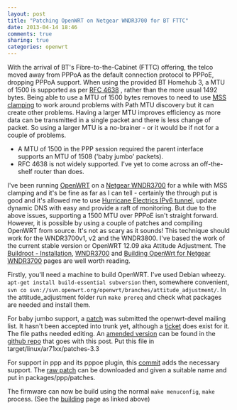 ```yaml
---
layout: post
title: "Patching OpenWRT on Netgear WNDR3700 for BT FTTC"
date: 2013-04-14 18:46
comments: true
sharing: true
categories: openwrt
---
```

With the arrival of BT's Fibre-to-the-Cabinet (FTTC) offering, the telco moved away from PPPoA as the default connection protocol to PPPoE, dropping PPPoA support. When using the provided BT Homehub 3, a MTU of 1500 is supported as per [RFC 4638](https://tools.ietf.org/html/rfc4638)
, rather than the more usual 1492 bytes. Being able to use a MTU of 1500 bytes removes to need to use [MSS clamping](http://lartc.org/howto/lartc.cookbook.mtu-mss.html) to work around problems with Path MTU discovery but it can create other problems. Having a larger MTU improves efficiency  as more data can be transmitted in a single packet and there is less change of packet. So using a larger MTU is a no-brainer - or it would be if not for a couple of problems.
<!-- more -->

* A MTU of 1500 in the PPP session required the parent interface supports an MTU of 1508 ('baby jumbo' packets).
* RFC 4638 is not widely supported. I've yet to come across an off-the-shelf router than does.

I've been running [OpenWRT](https://openwrt.org/) on a [Netgear WNDR3700](http://www.netgear.co.uk/home/products/wirelessrouters/high-performance/WNDR3700.aspx) for a while with MSS clamping and it's be fine as far as I can tell - certainly the through put is good and it's allowed me to use [Hurricane Electrics IPv6 tunnel](http://ipv6.he.net/), update dynamic DNS with easy and provide a raft of monitoring. But due to the above issues, supporting a 1500 MTU over PPPoE isn't straight forward. However, it is possible by using a couple of patches and compiling OpenWRT from source. It's not as scary as it sounds! This technique should work for the WNDR3700v1, v2 and the WNDR3800. I've based the work of the current stable version or OpenWRT 12.09 aka Attitude Adjustment. The [Buildroot - Installation](http://wiki.openwrt.org/doc/howto/buildroot.exigence), [WNDR3700](http://wiki.openwrt.org/toh/netgear/wndr3700) and [Building OpenWrt for Netgear WNDR3700](http://wiki.openwrt.org/doc/howtobuild/build.wndr3700) pages are well worth reading.

Firstly, you'll need a machine to build OpenWRT. I've used Debian wheezy. ```apt-get install build-essential subversion``` then, somewhere convenient, ```svn co svn://svn.openwrt.org/openwrt/branches/attitude_adjustment/```. In the attitude_adjustment folder run ```make prereq``` and check what packages are needed and install them.

For baby jumbo support, a [patch](https://lists.openwrt.org/pipermail/openwrt-devel/2012-June/015782.html) was submitted the openwrt-devel mailing list. It hasn't been accepted into trunk yet, although a [ticket](https://dev.openwrt.org/ticket/11347) does exist for it. The file paths needed editing. An [amended version](https://raw.github.com/mattwillsh/openwrt-wndr3x00-rfc4638/master/655-MIPS-ath79-baby-jumbo-support.patch) can be found in the [github repo](https://github.com/mattwillsh/openwrt-wndr3x00-rfc4638) that goes with this post.  Put this file in target/linux/ar71xx/patches-3.3

For support in ppp and its pppoe plugin, this [commit](http://git.ozlabs.org/?p=ppp.git;a=commit;h=fd1dcdf758418f040da3ed801ab001b5e46854e7) adds the necessary support.  The [raw patch](http://git.ozlabs.org/?p=ppp.git;a=patch;h=fd1dcdf758418f040da3ed801ab001b5e46854e7) can be downloaded and given a suitable name and put in packages/ppp/patches.

The firmware can now be build using the normal ```make menuconfig```, ```make``` process. (See the [building](http://wiki.openwrt.org/doc/howtobuild/build.wndr3700) page  as linked above)


